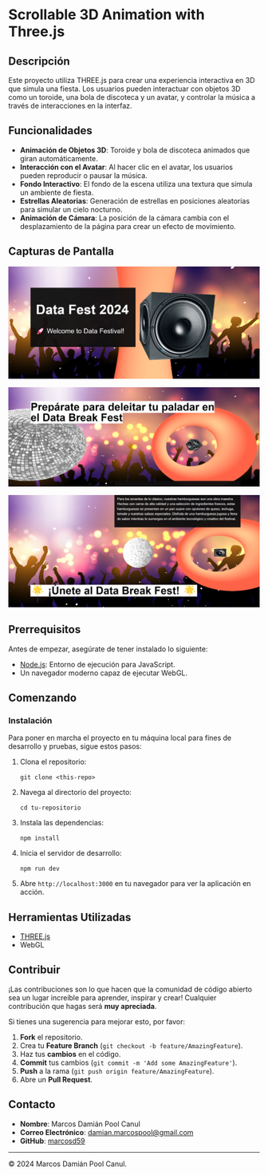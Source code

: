 # Scrollable 3D Animation with Three.js

## Descripción

Este proyecto utiliza THREE.js para crear una experiencia interactiva en 3D que simula una fiesta. Los usuarios pueden interactuar con objetos 3D como un toroide, una bola de discoteca y un avatar, y controlar la música a través de interacciones en la interfaz.

## Funcionalidades

- **Animación de Objetos 3D**: Toroide y bola de discoteca animados que giran automáticamente.
- **Interacción con el Avatar**: Al hacer clic en el avatar, los usuarios pueden reproducir o pausar la música.
- **Fondo Interactivo**: El fondo de la escena utiliza una textura que simula un ambiente de fiesta.
- **Estrellas Aleatorias**: Generación de estrellas en posiciones aleatorias para simular un cielo nocturno.
- **Animación de Cámara**: La posición de la cámara cambia con el desplazamiento de la página para crear un efecto de movimiento.

## Capturas de Pantalla

![IMAGEN-1](./screenshots/Data-Break-Fest-01.png)

![IMAGEN-2](./screenshots/Data-Break-Fest-02.png)

![IMAGEN-3](./screenshots/Data-Break-Fest-03.png)

## Prerrequisitos

Antes de empezar, asegúrate de tener instalado lo siguiente:

- [Node.js](https://nodejs.org/en/): Entorno de ejecución para JavaScript.
- Un navegador moderno capaz de ejecutar WebGL.

## Comenzando

### Instalación

Para poner en marcha el proyecto en tu máquina local para fines de desarrollo y pruebas, sigue estos pasos:

1. Clona el repositorio:
   ```
   git clone <this-repo>
   ```
2. Navega al directorio del proyecto:
   ```
   cd tu-repositorio
   ```
3. Instala las dependencias:
   ```
   npm install
   ```
4. Inicia el servidor de desarrollo:
   ```
   npm run dev
   ```
5. Abre `http://localhost:3000` en tu navegador para ver la aplicación en acción.

## Herramientas Utilizadas

- [THREE.js](https://threejs.org/)
- WebGL

## Contribuir

¡Las contribuciones son lo que hacen que la comunidad de código abierto sea un lugar increíble para aprender, inspirar y crear! Cualquier contribución que hagas será **muy apreciada**.

Si tienes una sugerencia para mejorar esto, por favor:

1. **Fork** el repositorio.
2. Crea tu **Feature Branch** (`git checkout -b feature/AmazingFeature`).
3. Haz tus **cambios** en el código.
4. **Commit** tus cambios (`git commit -m 'Add some AmazingFeature'`).
5. **Push** a la rama (`git push origin feature/AmazingFeature`).
6. Abre un **Pull Request**.

## Contacto

- **Nombre**: Marcos Damián Pool Canul
- **Correo Electrónico**: damian.marcospool@gmail.com
- **GitHub**: [marcosd59](https://github.com/marcosd59)

---

© 2024 Marcos Damián Pool Canul.
